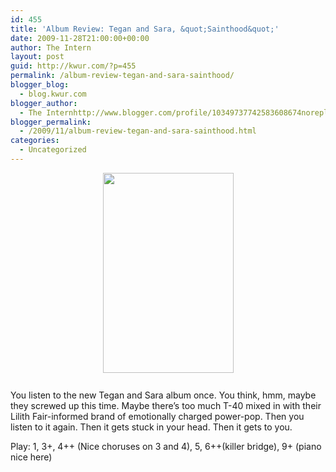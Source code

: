 ```yaml
---
id: 455
title: 'Album Review: Tegan and Sara, &quot;Sainthood&quot;'
date: 2009-11-28T21:00:00+00:00
author: The Intern
layout: post
guid: http://kwur.com/?p=455
permalink: /album-review-tegan-and-sara-sainthood/
blogger_blog:
  - blog.kwur.com
blogger_author:
  - The Internhttp://www.blogger.com/profile/10349737742583608674noreply@blogger.com
blogger_permalink:
  - /2009/11/album-review-tegan-and-sara-sainthood.html
categories:
  - Uncategorized
---
```

<div class="pf-content">
  <p>
    <a onblur="try {parent.deselectBloggerImageGracefully();} catch(e) {}" href="http://www.kwur.com/blog/uploaded_images/Sinai-saints-756602.jpg"><img style="display:block; margin:0px auto 10px; text-align:center;cursor:pointer; cursor:hand;width: 209px; height: 320px;" src="http://www.kwur.com/blog/uploaded_images/Sinai-saints-756594.jpg" border="0" alt="" /></a><br />You listen to the new Tegan and Sara album once. You think, hmm, maybe they screwed up this time. Maybe there&#8217;s too much T-40 mixed in with their Lilith Fair-informed brand of emotionally charged power-pop. Then you listen to it again. Then it gets stuck in your head. Then it gets to you.
  </p>
  
  <p>
    Play: 1, 3+, 4++ (Nice choruses on 3 and 4), 5, 6++(killer bridge), 9+ (piano nice here)
  </p>
</div>